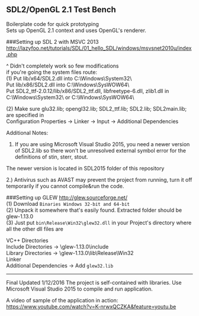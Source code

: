 SDL2/OpenGL 2.1 Test Bench
-------------------------
Boilerplate code for quick prototyping  
Sets up OpenGL 2.1 context and uses OpenGL's renderer.  
  
  
###Setting up SDL 2 with MSVC 2013
http://lazyfoo.net/tutorials/SDL/01_hello_SDL/windows/msvsnet2010u/index.php  
  
  
^ Didn't completely work so few modifications  
if you're going the system files route:  
(1) Put lib/x64/SDL2.dll into C:\Windows\System32\  
    Put lib/x86/SDL2.dll into C:\Windows\SysWOW64\  
    Put SDL2_ttf-2.0.12/lib/x86/SDL2_ttf.dll, libfreetype-6.dll, zlib1.dll 
        in C:\Windows\System32\  or  C:\Windows\SysWOW64\ 
     
(2) Make sure glu32.lib; opengl32.lib; SDL2_ttf.lib; SDL2.lib; SDL2main.lib;
    are specified in  
    Configuration Properties -> Linker -> Input -> Additional Dependencies  

Additional Notes: 

1) If you are using Microsoft Visual Studio 2015, you need a newer version of SDL2.lib so there won't be unresolved external symbol error for the definitions of stin, sterr, stout.   

The newer version is located in SDL2015 folder of this repository

2.) Antivirus such as AVAST may prevent the project from running, turn it off temporarily if you cannot compile&run the code.


###Setting up GLEW
http://glew.sourceforge.net/  
(1) Download `Binaries Windows 32-bit and 64-bit`  
(2) Unpack it somewhere that's easily found. Extracted folder should be glew-1.13.0  
(3) Just put `bin\Release\Win32\glew32.dll` in your Project's directory where all the other dll files are  
  
VC++ Directories  
    Include Directories -> \glew-1.13.0\include  
    Library Directories -> \glew-1.13.0\lib\Release\Win32  
Linker  
    Additional Dependencies -> Add `glew32.lib`  
  
------------------------------------------------------------------------------------------------------------------------------
Final Updated 1/12/2016
The project is self-contained with libraries.
Use Microsoft Visual Studio 2015 to compile and run application.

A video of sample of the application in action:
https://www.youtube.com/watch?v=K-nrwxQCZKA&feature=youtu.be

